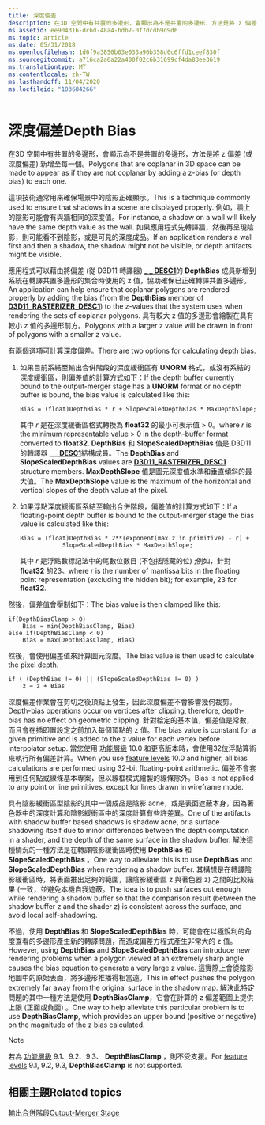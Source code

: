 ```yaml
---
title: 深度偏差
description: 在3D 空間中有共置的多邊形，會顯示為不是共置的多邊形，方法是將 z 偏差 (或深度偏差) 新增至每一個。
ms.assetid: ee904316-dc6d-48a4-bdb7-0f7dcdb9d9d6
ms.topic: article
ms.date: 05/31/2018
ms.openlocfilehash: 1d6f9a3850b03e033a90b358d0c6ffd1ceef830f
ms.sourcegitcommit: a716ca2a6a22a400f02c6b31699cf4da83ee3619
ms.translationtype: MT
ms.contentlocale: zh-TW
ms.lasthandoff: 11/04/2020
ms.locfileid: "103684266"
---
```

# <a name="depth-bias"></a><span data-ttu-id="1ecc4-103">深度偏差</span><span class="sxs-lookup"><span data-stu-id="1ecc4-103">Depth Bias</span></span>

<span data-ttu-id="1ecc4-104">在3D 空間中有共置的多邊形，會顯示為不是共置的多邊形，方法是將 z 偏差 (或深度偏差) 新增至每一個。</span><span class="sxs-lookup"><span data-stu-id="1ecc4-104">Polygons that are coplanar in 3D space can be made to appear as if they are not coplanar by adding a z-bias (or depth bias) to each one.</span></span>

<span data-ttu-id="1ecc4-105">這項技術通常用來確保場景中的陰影正確顯示。</span><span class="sxs-lookup"><span data-stu-id="1ecc4-105">This is a technique commonly used to ensure that shadows in a scene are displayed properly.</span></span> <span data-ttu-id="1ecc4-106">例如，牆上的陰影可能會有與牆相同的深度值。</span><span class="sxs-lookup"><span data-stu-id="1ecc4-106">For instance, a shadow on a wall will likely have the same depth value as the wall.</span></span> <span data-ttu-id="1ecc4-107">如果應用程式先轉譯牆，然後再呈現陰影，則可能看不到陰影，或是可見的深度成品。</span><span class="sxs-lookup"><span data-stu-id="1ecc4-107">If an application renders a wall first and then a shadow, the shadow might not be visible, or depth artifacts might be visible.</span></span>


<span data-ttu-id="1ecc4-108">應用程式可以藉由將偏差 (從 D3D11 轉譯器) [**\_ \_ DESC1**](/windows/desktop/api/D3D11_1/ns-d3d11_1-cd3d11_rasterizer_desc1)的 **DepthBias** 成員新增到系統在轉譯共置多邊形的集合時使用的 z 值，協助確保已正確轉譯共置多邊形。</span><span class="sxs-lookup"><span data-stu-id="1ecc4-108">An application can help ensure that coplanar polygons are rendered properly by adding the bias (from the **DepthBias** member of [**D3D11\_RASTERIZER\_DESC1**](/windows/desktop/api/D3D11_1/ns-d3d11_1-cd3d11_rasterizer_desc1)) to the z-values that the system uses when rendering the sets of coplanar polygons.</span></span> <span data-ttu-id="1ecc4-109">具有較大 z 值的多邊形會繪製在具有較小 z 值的多邊形前方。</span><span class="sxs-lookup"><span data-stu-id="1ecc4-109">Polygons with a larger z value will be drawn in front of polygons with a smaller z value.</span></span>

<span data-ttu-id="1ecc4-110">有兩個選項可計算深度偏差。</span><span class="sxs-lookup"><span data-stu-id="1ecc4-110">There are two options for calculating depth bias.</span></span>

1.  <span data-ttu-id="1ecc4-111">如果目前系結至輸出合併階段的深度緩衝區有 **UNORM** 格式，或沒有系結的深度緩衝區，則偏差值的計算方式如下：</span><span class="sxs-lookup"><span data-stu-id="1ecc4-111">If the depth buffer currently bound to the output-merger stage has a **UNORM** format or no depth buffer is bound, the bias value is calculated like this:</span></span>
    ```
    Bias = (float)DepthBias * r + SlopeScaledDepthBias * MaxDepthSlope;
    ```

    

    <span data-ttu-id="1ecc4-112">其中 *r* 是在深度緩衝區格式轉換為 **float32** 的最小可表示值 > 0。</span><span class="sxs-lookup"><span data-stu-id="1ecc4-112">where *r* is the minimum representable value > 0 in the depth-buffer format converted to **float32**.</span></span> <span data-ttu-id="1ecc4-113">**DepthBias** 和 **SlopeScaledDepthBias** 值是 D3D11 的轉譯器 [**\_ \_ DESC1**](/windows/desktop/api/D3D11_1/ns-d3d11_1-cd3d11_rasterizer_desc1)結構成員。</span><span class="sxs-lookup"><span data-stu-id="1ecc4-113">The **DepthBias** and **SlopeScaledDepthBias** values are [**D3D11\_RASTERIZER\_DESC1**](/windows/desktop/api/D3D11_1/ns-d3d11_1-cd3d11_rasterizer_desc1) structure members.</span></span> <span data-ttu-id="1ecc4-114">**MaxDepthSlope** 值是圖元深度值水準和垂直傾斜的最大值。</span><span class="sxs-lookup"><span data-stu-id="1ecc4-114">The **MaxDepthSlope** value is the maximum of the horizontal and vertical slopes of the depth value at the pixel.</span></span>
2.  <span data-ttu-id="1ecc4-115">如果浮點深度緩衝區系結至輸出合併階段，偏差值的計算方式如下：</span><span class="sxs-lookup"><span data-stu-id="1ecc4-115">If a floating-point depth buffer is bound to the output-merger stage the bias value is calculated like this:</span></span>
    ```
    Bias = (float)DepthBias * 2**(exponent(max z in primitive) - r) +
                SlopeScaledDepthBias * MaxDepthSlope;
    ```

    

    <span data-ttu-id="1ecc4-116">其中 *r* 是浮點數標記法中的尾數位數目 (不包括隱藏的位) ;例如，針對 **float32** 的23。</span><span class="sxs-lookup"><span data-stu-id="1ecc4-116">where *r* is the number of mantissa bits in the floating point representation (excluding the hidden bit); for example, 23 for **float32**.</span></span>

<span data-ttu-id="1ecc4-117">然後，偏差值會壓制如下：</span><span class="sxs-lookup"><span data-stu-id="1ecc4-117">The bias value is then clamped like this:</span></span>


```
if(DepthBiasClamp > 0)
    Bias = min(DepthBiasClamp, Bias)
else if(DepthBiasClamp < 0)
    Bias = max(DepthBiasClamp, Bias)
```



<span data-ttu-id="1ecc4-118">然後，會使用偏差值來計算圖元深度。</span><span class="sxs-lookup"><span data-stu-id="1ecc4-118">The bias value is then used to calculate the pixel depth.</span></span>


```
if ( (DepthBias != 0) || (SlopeScaledDepthBias != 0) )
    z = z + Bias
```



<span data-ttu-id="1ecc4-119">深度偏差作業會在剪切之後頂點上發生，因此深度偏差不會影響幾何裁剪。</span><span class="sxs-lookup"><span data-stu-id="1ecc4-119">Depth-bias operations occur on vertices after clipping, therefore, depth-bias has no effect on geometric clipping.</span></span> <span data-ttu-id="1ecc4-120">針對給定的基本值，偏差值是常數，而且會在插即置設定之前加入每個頂點的 z 值。</span><span class="sxs-lookup"><span data-stu-id="1ecc4-120">The bias value is constant for a given primitive and is added to the z value for each vertex before interpolator setup.</span></span> <span data-ttu-id="1ecc4-121">當您使用 [功能層級](overviews-direct3d-11-devices-downlevel-intro.md) 10.0 和更高版本時，會使用32位浮點算術來執行所有偏差計算。</span><span class="sxs-lookup"><span data-stu-id="1ecc4-121">When you use [feature levels](overviews-direct3d-11-devices-downlevel-intro.md) 10.0 and higher, all bias calculations are performed using 32-bit floating-point arithmetic.</span></span> <span data-ttu-id="1ecc4-122">偏差不會套用到任何點或線條基本專案，但以線框模式繪製的線條除外。</span><span class="sxs-lookup"><span data-stu-id="1ecc4-122">Bias is not applied to any point or line primitives, except for lines drawn in wireframe mode.</span></span>

<span data-ttu-id="1ecc4-123">具有陰影緩衝區型陰影的其中一個成品是陰影 acne，或是表面遮蔽本身，因為著色器中的深度計算和陰影緩衝區中的深度計算有些許差異。</span><span class="sxs-lookup"><span data-stu-id="1ecc4-123">One of the artifacts with shadow buffer based shadows is shadow acne, or a surface shadowing itself due to minor differences between the depth computation in a shader, and the depth of the same surface in the shadow buffer.</span></span> <span data-ttu-id="1ecc4-124">解決這種情況的一種方法是在轉譯陰影緩衝區時使用 **DepthBias** 和 **SlopeScaledDepthBias** 。</span><span class="sxs-lookup"><span data-stu-id="1ecc4-124">One way to alleviate this is to use **DepthBias** and **SlopeScaledDepthBias** when rendering a shadow buffer.</span></span> <span data-ttu-id="1ecc4-125">其構想是在轉譯陰影緩衝區時，將表面推出足夠的範圍，讓陰影緩衝區 z 與著色器 z) 之間的比較結果 (一致，並避免本機自我遮蔽。</span><span class="sxs-lookup"><span data-stu-id="1ecc4-125">The idea is to push surfaces out enough while rendering a shadow buffer so that the comparison result (between the shadow buffer z and the shader z) is consistent across the surface, and avoid local self-shadowing.</span></span>

<span data-ttu-id="1ecc4-126">不過，使用 **DepthBias** 和 **SlopeScaledDepthBias** 時，可能會在以極銳利的角度查看的多邊形產生新的轉譯問題，而造成偏差方程式產生非常大的 z 值。</span><span class="sxs-lookup"><span data-stu-id="1ecc4-126">However, using **DepthBias** and **SlopeScaledDepthBias** can introduce new rendering problems when a polygon viewed at an extremely sharp angle causes the bias equation to generate a very large z value.</span></span> <span data-ttu-id="1ecc4-127">這實際上會從陰影地圖中的原始表面，將多邊形推播得相當遠。</span><span class="sxs-lookup"><span data-stu-id="1ecc4-127">This in effect pushes the polygon extremely far away from the original surface in the shadow map.</span></span> <span data-ttu-id="1ecc4-128">解決此特定問題的其中一種方法是使用 **DepthBiasClamp**，它會在計算的 z 偏差範圍上提供上限 (正面或負面) 。</span><span class="sxs-lookup"><span data-stu-id="1ecc4-128">One way to help alleviate this particular problem is to use **DepthBiasClamp**, which provides an upper bound (positive or negative) on the magnitude of the z bias calculated.</span></span>

> [!Note]  
> <span data-ttu-id="1ecc4-129">若為 [功能層級](overviews-direct3d-11-devices-downlevel-intro.md) 9.1、9.2、9.3、 **DepthBiasClamp** ，則不受支援。</span><span class="sxs-lookup"><span data-stu-id="1ecc4-129">For [feature levels](overviews-direct3d-11-devices-downlevel-intro.md) 9.1, 9.2, 9.3, **DepthBiasClamp** is not supported.</span></span>

 

## <a name="related-topics"></a><span data-ttu-id="1ecc4-130">相關主題</span><span class="sxs-lookup"><span data-stu-id="1ecc4-130">Related topics</span></span>

<dl> <dt>

[<span data-ttu-id="1ecc4-131">輸出合併階段</span><span class="sxs-lookup"><span data-stu-id="1ecc4-131">Output-Merger Stage</span></span>](d3d10-graphics-programming-guide-output-merger-stage.md)
</dt> </dl>

 

 




